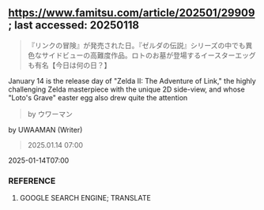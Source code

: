 ## https://www.famitsu.com/article/202501/29909; last accessed: 20250118

> 『リンクの冒険』が発売された日。『ゼルダの伝説』シリーズの中でも異色なサイドビューの高難度作品。ロトのお墓が登場するイースターエッグも有名【今日は何の日？】

January 14 is the release day of "Zelda II: The Adventure of Link," the highly challenging Zelda masterpiece with the unique 2D side-view, and whose "Loto's Grave" easter egg also drew quite the attention

> by ウワーマン

by UWAAMAN (Writer)

> 2025.01.14 07:00

2025-01-14T07:00

### REFERENCE

1) GOOGLE SEARCH ENGINE; TRANSLATE